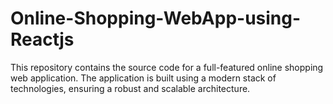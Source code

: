 # Online-Shopping-WebApp-using-Reactjs
This repository contains the source code for a full-featured online shopping web application. The application is built using a modern stack of technologies, ensuring a robust and scalable architecture.
